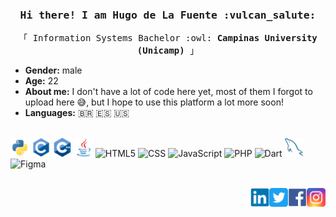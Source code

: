 <h3 align="center"><samp>Hi there! I am <b>Hugo de La Fuente</b> :vulcan_salute:</samp></h3>
<p align="center">
  <samp>
    「 Information Systems Bachelor :owl: <b>Campinas University (Unicamp)</b> 」<br>
  </samp>
</p>

* <b>Gender:</b> male
* <b>Age:</b> 22
* <b>About me:</b> I don't have a lot of code here yet, most of them I forgot to upload here :sweat_smile:, but I hope to use this platform a lot more soon!
* <b>Languages:</b> 🇧🇷 🇪🇸 🇺🇸

<br><img src="https://raw.githubusercontent.com/devicons/devicon/master/icons/python/python-original.svg" alt="python" width="30" heigh="40" style="max-width:100%;"></img>
<img src="https://raw.githubusercontent.com/devicons/devicon/master/icons/c/c-original.svg" alt="c" width="30" heigh="40" style="max-width:100%;"></img>
<img src="https://raw.githubusercontent.com/devicons/devicon/master/icons/cplusplus/cplusplus-original.svg" alt="c++" width="30" heigh="40" style="max-width:100%;"></img>
<img src="https://raw.githubusercontent.com/devicons/devicon/master/icons/java/java-original.svg" alt="java" width="30" heigh="40" style="max-width:100%;"></img>
<img src="https://cdn.jsdelivr.net/gh/devicons/devicon/icons/html5/html5-plain-wordmark.svg" alt="HTML5" width="30" heigh="40" style="max-width:100%;"></img>
<img src="https://cdn.jsdelivr.net/gh/devicons/devicon/icons/css3/css3-plain-wordmark.svg" alt="CSS" width="30" heigh="40" style="max-width:100%;"></img>
<img src="https://cdn.jsdelivr.net/gh/devicons/devicon/icons/javascript/javascript-plain.svg" alt="JavaScript" width="30" heigh="40" style="max-width:100%;"></img>
<img src="https://cdn.jsdelivr.net/gh/devicons/devicon/icons/php/php-plain.svg" alt="PHP" width="30" heigh="40" style="max-width:100%;"></img>
<img src="https://cdn.jsdelivr.net/gh/devicons/devicon/icons/dart/dart-original.svg" alt="Dart" width="30" heigh="40" style="max-width:100%;"></img>
<img src="https://raw.githubusercontent.com/devicons/devicon/master/icons/mysql/mysql-original.svg" alt="mysql" width="30" heigh="40" style="max-width:100%;"></img>
<img src="https://cdn.jsdelivr.net/gh/devicons/devicon/icons/figma/figma-original.svg" alt="Figma" width="30" heigh="40" style="max-width:100%;"></img>
<!--
<img src="https://upload.wikimedia.org/wikipedia/commons/f/f4/WampServer-logo.svg" alt="WampServer" width="40" heigh="30" style="max-width:100%;"></img>
<img src="https://cdn.jsdelivr.net/gh/devicons/devicon/icons/docker/docker-plain.svg" alt="Docker" width="40" heigh="30" style="max-width:100%;"></img>
-->

<!--
  
<details align="center">
   <summary> <samp>&#9776; Details</samp></summary>
   <p align="center">
-->
  
<!--
Para quando eu tiver repositórios de diferentes linguagens:
     <br>
      <a href="https://github.com/kevinjycui?tab=repositories" target="_blank"><img alt="Code" src="https://img.shields.io/badge/-code-000000?style=flat-square&logo=Plex&logoColor=white"></a>
      <a href="https://github.com/kevinjycui?tab=repositories&language=python" target="_blank"><img alt="Python" src="https://img.shields.io/badge/-Python-3572A5?style=flat-square&logo=Python&logoColor=white"></a>
      <a href="https://github.com/kevinjycui?tab=repositories&language=javascript" target="_blank"><img alt="Javascript" src="https://img.shields.io/badge/-Javascript-f1e05a?style=flat-square&logo=Javascript&logoColor=white"></a>
      <a href="https://github.com/kevinjycui?tab=repositories&language=c%2B%2B" target="_blank"><img alt="C++" src="https://img.shields.io/badge/-C%2B%2B-f34b7d?style=flat-square&logo=C%2B%2B&logoColor=white"></a>
      <a href="https://github.com/kevinjycui?tab=repositories&language=go" target="_blank"><img alt="Go" src="https://img.shields.io/badge/-Go-375eab?style=flat-square&logo=Go&logoColor=white"></a>
      <a href="https://github.com/kevinjycui?tab=repositories&language=java" target="_blank"><img alt="Java" src="https://img.shields.io/badge/-Java-b07219?style=flat-square&logo=Java&logoColor=white"></a>
      <a href="https://github.com/kevinjycui?tab=repositories&language=html" target="_blank"><img alt="HTML" src="https://img.shields.io/badge/-HTML-E34F26?style=flat-square&logo=HTML5&logoColor=white"></a>
  <br>
-->
  
<!-- 

https://github.com/anuraghazra/github-readme-stats/blob/master/readme.md#deploy-on-your-own-vercel-instance

  <img src="https://github-readme-stats.vercel.app/api?username=Hugo-Fuente&show_icons=true&hide_border=true&hide=issues&title_color=5391FE&icon_color=000000&text_color=555"></img><br>
</details>
-->

<!--
### Favorite IDE's
<img src="https://cdn.jsdelivr.net/gh/devicons/devicon/icons/vscode/vscode-original.svg" alt="VSCode" width="40" heigh="30" style="max-width:100%;"></img>
<img src="https://cdn.jsdelivr.net/gh/devicons/devicon/icons/intellij/intellij-original.svg" alt="IntelliJ" width="40" heigh="30" style="max-width:100%;"></img>
<img src="https://upload.wikimedia.org/wikipedia/commons/9/98/Apache_NetBeans_Logo.svg" alt="Netbeans" width="40" heigh="30" style="max-width:100%;"></img>
<img src="https://cdn.jsdelivr.net/gh/devicons/devicon/icons/flutter/flutter-original.svg" alt="Flutter" width="40" heigh="30" style="max-width:100%;"></img>
-->
</div>
  
  ##
 
<div> 

<a href="https://www.instagram.com/hugomesfuente/" target="_blank">
<img align="right" alt="hugo-instagram" heigh="40" width="30" src="https://raw.githubusercontent.com/edent/SuperTinyIcons/bed6907f8e4f5cb5bb21299b9070f4d7c51098c0/images/svg/instagram.svg" style=max-width:100%;"> 
</a>
<a href="https://www.facebook.com/hugomesfuente/" target="_blank">
<img align="right" alt="hugo-facebook" heigh="40" width="30" src="https://raw.githubusercontent.com/devicons/devicon/master/icons/facebook/facebook-original.svg" style=max-width:100%;"> 
</a>
<a href="https://twitter.com/Zamiel_Payne" target="_blank">
<img align="right" alt="hugo-twitter" heigh="40" width="30" src="https://raw.githubusercontent.com/edent/SuperTinyIcons/bed6907f8e4f5cb5bb21299b9070f4d7c51098c0/images/svg/twitter.svg" style=max-width:100%;"> 
</a>
<a href="https://www.linkedin.com/in/hugo-fuente/" target="_blank">
<img align="right" alt="hugo-linkedin" heigh="40" width="30" src="https://raw.githubusercontent.com/devicons/devicon/master/icons/linkedin/linkedin-original.svg" style=max-width:100%;"> 

<!--
### Connect with me!

</a>
-->

<!--
### Starting to Learn

<img src="https://cdn.jsdelivr.net/gh/devicons/devicon/icons/jquery/jquery-plain-wordmark.svg" alt="JQuery" width="40" heigh="30" style="max-width:100%;"></img>
-->

<!--
#### Operational Systems
<img src="https://cdn.jsdelivr.net/gh/devicons/devicon/icons/windows8/windows8-original.svg" alt="windows, obviously" width="40" heigh="30" style="max-width:100%;"></img>
<img src="https://cdn.jsdelivr.net/gh/devicons/devicon/icons/ubuntu/ubuntu-plain.svg" alt="ubuntu" width="40" heigh="30" style="max-width:100%;"></img>
& WSL2 on Windows Terminal
-->

<!--
### Temporarily dropped

<img src="https://cdn.jsdelivr.net/gh/devicons/devicon/icons/arduino/arduino-original.svg" alt="Arduino" width="40" heigh="30" style="max-width:100%;"></img>
<img src="https://cdn.jsdelivr.net/gh/devicons/devicon/icons/flutter/flutter-original.svg" alt="Flutter" width="40" heigh="30" style="max-width:100%;"></img>
-->

<!--
**Hugo-Fuente/Hugo-Fuente** is a ✨ _special_ ✨ repository because its `README.md` (this file) appears on your GitHub profile.

Here are some ideas to get you started:

- 🔭 I’m currently working on ...
- 🌱 I’m currently learning ...
- 👯 I’m looking to collaborate on ...
- 🤔 I’m looking for help with ...
- 💬 Ask me about ...
- 📫 How to reach me: ...
- 😄 Pronouns: ...
- ⚡ Fun fact: ...
-->
 
        
        
        
        
        
      
